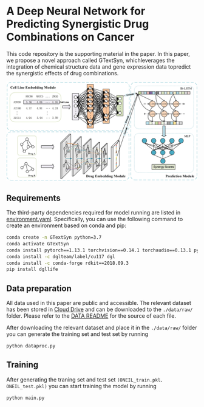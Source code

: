 # A Deep Neural Network for Predicting Synergistic Drug Combinations on Cancer

This code repository is the supporting material in the paper. In this paper, we propose a novel approach called GTextSyn, whichleverages the integration of chemical structure data and gene expression data topredict the synergistic effects of drug combinations.

![GTextSyn](GTextSyn.jpg)

## Requirements

The third-party dependencies required for model running are listed in [environment.yaml](./environment.yaml). Specifically, you can use the following command to create an environment based on conda and pip:

```bash
conda create -n GTextSyn python=3.7
conda activate GTextSyn
conda install pytorch==1.13.1 torchvision==0.14.1 torchaudio==0.13.1 pytorch-cuda=11.7 -c pytorch -c nvidia
conda install -c dglteam/label/cu117 dgl
conda install -c conda-forge rdkit==2018.09.3
pip install dgllife
```

## Data preparation

All data used in this paper are public and accessible. The relevant dataset has been stored in [Cloud Drive](https://drive.google.com/drive/folders/1mgCB3NJJB4RXE_KrxmdlQK7_LXtU66kh?usp=sharing) and can be downloaded to the `./data/raw/` folder. Please refer to the [DATA README](./data/raw/README.md) for the source of each file.

After downloading the relevant dataset and place it in the `./data/raw/` folder you can generate the training set and test set by running

```bash
python dataproc.py
```

## Training

After generating the traning set and test set `(ONEIL_train.pkl、ONEIL_test.pkl)` you can start training the model by running

```bash
python main.py
```
